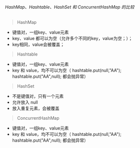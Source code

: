 ###### HashMap、Hashtable、HashSet 和 ConcurrentHashMap 的比较

> HashMap
- 键值对，一组key、value元素
- key、value 都可以为空（允许多个不同的key，value为空；）；
- key相同，value会被覆盖；

> Hashtable
- 键值对，一组key、value元素
- key 和 value，均不可以为空（ hashtable.put(null,"AA");     hashtable.put("AA",null);  都会抛异常）

> HashSet
- 不是键值对，只有一个元素
- 允许放入 null
- 放入重复元素，会被覆盖

> ConcurrentHashMap
- 键值对，一组key、value元素
- key 和 value，均不可以为空（ hashtable.put(null,"AA");     hashtable.put("AA",null);  都会抛异常）



